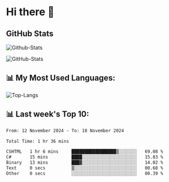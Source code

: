 # Hi there 👋

## GitHub Stats
![Github-Stats](https://github-readme-stats-sigma-five.vercel.app/api?username=ltorson&show_icons=true&theme=radical&count_private=true&show=reviews,discussions_started,discussions_answered,prs_merged,prs_merged_percentage)

![GitHub-Stats](https://github-readme-stats.vercel.app/api/wakatime?username=LeeTorson&theme=synthwave&size_weight=0.5&count_weight=0.5&title_color=36F9F6&langs_count=10&count_private=true)

## 📊 My Most Used Languages:
![Top-Langs](https://github-readme-stats-sigma-five.vercel.app/api/top-langs/?username=LTorson&layout=compact&langs_count=10)


## 📊 Last week's Top 10:
<!--START_SECTION:waka-->

```txt
From: 12 November 2024 - To: 18 November 2024

Total Time: 1 hr 36 mins

CSHTML   1 hr 6 mins     █████████████████▒░░░░░░░   69.08 %
C#       15 mins         ████░░░░░░░░░░░░░░░░░░░░░   15.83 %
Binary   13 mins         ███▓░░░░░░░░░░░░░░░░░░░░░   14.02 %
Text     0 secs          ▒░░░░░░░░░░░░░░░░░░░░░░░░   00.68 %
Other    0 secs          ░░░░░░░░░░░░░░░░░░░░░░░░░   00.39 %
```

<!--END_SECTION:waka-->
